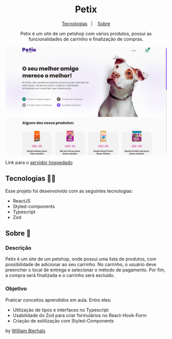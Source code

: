 <h1 align="center"> Petix </h1>
<p align="center">
  <a href="#tecnologias-">Tecnologias</a>&nbsp;&nbsp;&nbsp;|&nbsp;&nbsp;&nbsp;
  <a href="#sobre-">Sobre</a>
</p>
<p align="center"> 
  Petix é um site de um petshop com vários produtos, possui as funcionalidades de carrinho e finalização de compras.
</p>
<p align="center">
  <img src="https://github.com/will1Zera/petix/blob/main/public/images/Petixx.png?raw=true" align="center" style="border-radius: 10px" />
</p>

Link para o [servidor hospedado](https://petixx.vercel.app/)

## Tecnologias 👨‍💻 
Esse projeto foi desenvolvido com as seguintes tecnologias:
- ReactJS
- Styled-components
- Typescript
- Zod

## Sobre 📖


### Descrição
Petix é um site de um petshop, onde possui uma lista de produtos, com possibilidade de adicionar ao seu carrinho. No carrinho, o usuário deve preencher o local de entrega e selecionar o método de pagamento. Por fim, a compra será finalizada e o carrinho será excluido.


### Objetivo
Praticar conceitos aprendidos em aula. Entre eles:

- Utilização de tipos e interfaces no Typescript
- Usabilidade do Zod para criar formulários no React-Hook-Form
- Criação de estilização com Styled-Components

by [William Bierhals](https://github.com/will1Zera)
